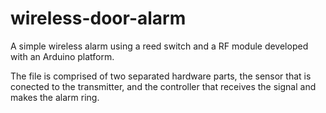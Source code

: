 # wireless-door-alarm
A simple wireless alarm using a reed switch and a RF module developed with an Arduino platform.

The file is comprised of two separated hardware parts, the sensor that is conected to the transmitter, and the controller that receives the signal and makes the alarm ring.
